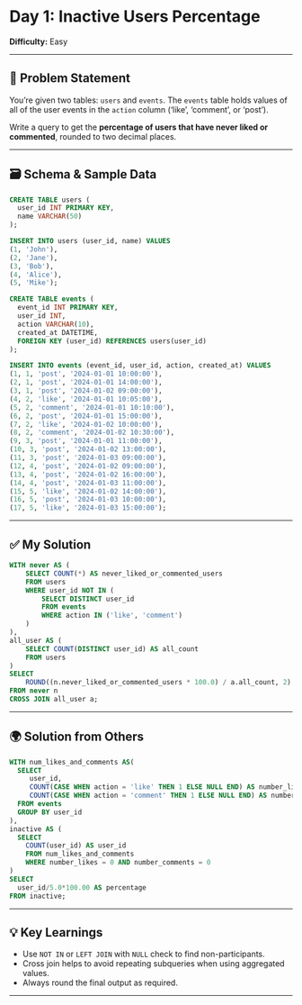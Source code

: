 # Day 1: Inactive Users Percentage
**Difficulty:** Easy

---

## 🧠 Problem Statement
You’re given two tables: `users` and `events`. The `events` table holds values of all of the user events in the `action` column (‘like’, ‘comment’, or ‘post’).

Write a query to get the **percentage of users that have never liked or commented**, rounded to two decimal places.

---

## 🗃️ Schema & Sample Data
```sql
CREATE TABLE users (
  user_id INT PRIMARY KEY,
  name VARCHAR(50)
);

INSERT INTO users (user_id, name) VALUES
(1, 'John'),
(2, 'Jane'),
(3, 'Bob'),
(4, 'Alice'),
(5, 'Mike');

CREATE TABLE events (
  event_id INT PRIMARY KEY,
  user_id INT,
  action VARCHAR(10),
  created_at DATETIME,
  FOREIGN KEY (user_id) REFERENCES users(user_id)
);

INSERT INTO events (event_id, user_id, action, created_at) VALUES
(1, 1, 'post', '2024-01-01 10:00:00'),
(2, 1, 'post', '2024-01-01 14:00:00'),
(3, 1, 'post', '2024-01-02 09:00:00'),
(4, 2, 'like', '2024-01-01 10:05:00'),
(5, 2, 'comment', '2024-01-01 10:10:00'),
(6, 2, 'post', '2024-01-01 15:00:00'),
(7, 2, 'like', '2024-01-02 10:00:00'),
(8, 2, 'comment', '2024-01-02 10:30:00'),
(9, 3, 'post', '2024-01-01 11:00:00'),
(10, 3, 'post', '2024-01-02 13:00:00'),
(11, 3, 'post', '2024-01-03 09:00:00'),
(12, 4, 'post', '2024-01-02 09:00:00'),
(13, 4, 'post', '2024-01-02 16:00:00'),
(14, 4, 'post', '2024-01-03 11:00:00'),
(15, 5, 'like', '2024-01-02 14:00:00'),
(16, 5, 'post', '2024-01-03 10:00:00'),
(17, 5, 'like', '2024-01-03 15:00:00');
```

---

## ✅ My Solution
```sql
WITH never AS ( 
    SELECT COUNT(*) AS never_liked_or_commented_users
    FROM users
    WHERE user_id NOT IN (
        SELECT DISTINCT user_id 
        FROM events 
        WHERE action IN ('like', 'comment')
    ) 
),
all_user AS (
    SELECT COUNT(DISTINCT user_id) AS all_count 
    FROM users  
)
SELECT 
    ROUND((n.never_liked_or_commented_users * 100.0) / a.all_count, 2) AS never_pct
FROM never n  
CROSS JOIN all_user a;
```

---

## 🌍 Solution from Others
```sql
WITH num_likes_and_comments AS(
  SELECT
     user_id,
     COUNT(CASE WHEN action = 'like' THEN 1 ELSE NULL END) AS number_likes,
     COUNT(CASE WHEN action = 'comment' THEN 1 ELSE NULL END) AS number_comments
  FROM events
  GROUP BY user_id
),
inactive AS (
  SELECT
    COUNT(user_id) AS user_id
    FROM num_likes_and_comments
    WHERE number_likes = 0 AND number_comments = 0
)
SELECT 
  user_id/5.0*100.00 AS percentage
FROM inactive;
```

---

## 💡 Key Learnings
- Use `NOT IN` or `LEFT JOIN` with `NULL` check to find non-participants.
- Cross join helps to avoid repeating subqueries when using aggregated values.
- Always round the final output as required.

---


